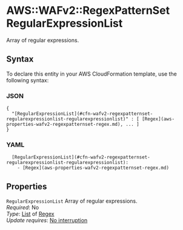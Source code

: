 # AWS::WAFv2::RegexPatternSet RegularExpressionList<a name="aws-properties-wafv2-regexpatternset-regularexpressionlist"></a>

Array of regular expressions\. 

## Syntax<a name="aws-properties-wafv2-regexpatternset-regularexpressionlist-syntax"></a>

To declare this entity in your AWS CloudFormation template, use the following syntax:

### JSON<a name="aws-properties-wafv2-regexpatternset-regularexpressionlist-syntax.json"></a>

```
{
  "[RegularExpressionList](#cfn-wafv2-regexpatternset-regularexpressionlist-regularexpressionlist)" : [ [Regex](aws-properties-wafv2-regexpatternset-regex.md), ... ]
}
```

### YAML<a name="aws-properties-wafv2-regexpatternset-regularexpressionlist-syntax.yaml"></a>

```
  [RegularExpressionList](#cfn-wafv2-regexpatternset-regularexpressionlist-regularexpressionlist): 
    - [Regex](aws-properties-wafv2-regexpatternset-regex.md)
```

## Properties<a name="aws-properties-wafv2-regexpatternset-regularexpressionlist-properties"></a>

`RegularExpressionList`  <a name="cfn-wafv2-regexpatternset-regularexpressionlist-regularexpressionlist"></a>
Array of regular expressions\.  
*Required*: No  
*Type*: [List](#aws-properties-wafv2-regexpatternset-regularexpressionlist) of [Regex](aws-properties-wafv2-regexpatternset-regex.md)  
*Update requires*: [No interruption](https://docs.aws.amazon.com/AWSCloudFormation/latest/UserGuide/using-cfn-updating-stacks-update-behaviors.html#update-no-interrupt)